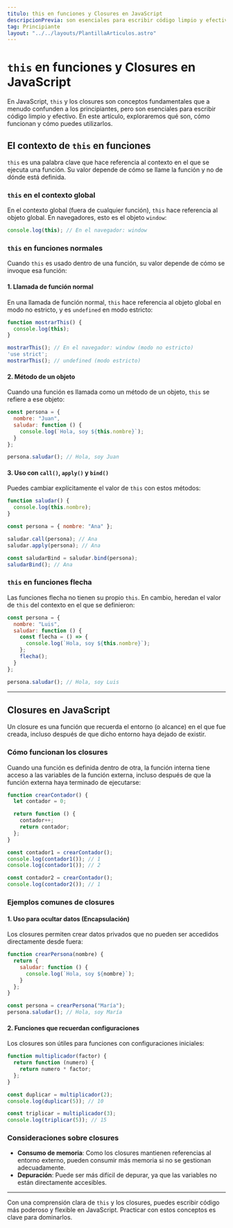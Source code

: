 ```yaml
---
titulo: this en funciones y Closures en JavaScript
descripcionPrevia: son esenciales para escribir código limpio y efectivo.
tag: Principiante
layout: "../../layouts/PlantillaArticulos.astro"
---
```


# `this` en funciones y Closures en JavaScript

En JavaScript, `this` y los closures son conceptos fundamentales que a menudo confunden a los principiantes, pero son esenciales para escribir código limpio y efectivo. En este artículo, exploraremos qué son, cómo funcionan y cómo puedes utilizarlos.

## El contexto de `this` en funciones

`this` es una palabra clave que hace referencia al contexto en el que se ejecuta una función. Su valor depende de cómo se llame la función y no de dónde está definida.

### `this` en el contexto global
En el contexto global (fuera de cualquier función), `this` hace referencia al objeto global. En navegadores, esto es el objeto `window`:

```javascript
console.log(this); // En el navegador: window
```

### `this` en funciones normales
Cuando `this` es usado dentro de una función, su valor depende de cómo se invoque esa función:

#### 1. Llamada de función normal
En una llamada de función normal, `this` hace referencia al objeto global en modo no estricto, y es `undefined` en modo estricto:

```javascript
function mostrarThis() {
  console.log(this);
}

mostrarThis(); // En el navegador: window (modo no estricto)
'use strict';
mostrarThis(); // undefined (modo estricto)
```

#### 2. Método de un objeto
Cuando una función es llamada como un método de un objeto, `this` se refiere a ese objeto:

```javascript
const persona = {
  nombre: "Juan",
  saludar: function () {
    console.log(`Hola, soy ${this.nombre}`);
  }
};

persona.saludar(); // Hola, soy Juan
```

#### 3. Uso con `call()`, `apply()` y `bind()`
Puedes cambiar explícitamente el valor de `this` con estos métodos:

```javascript
function saludar() {
  console.log(this.nombre);
}

const persona = { nombre: "Ana" };

saludar.call(persona); // Ana
saludar.apply(persona); // Ana

const saludarBind = saludar.bind(persona);
saludarBind(); // Ana
```

### `this` en funciones flecha
Las funciones flecha no tienen su propio `this`. En cambio, heredan el valor de `this` del contexto en el que se definieron:

```javascript
const persona = {
  nombre: "Luis",
  saludar: function () {
    const flecha = () => {
      console.log(`Hola, soy ${this.nombre}`);
    };
    flecha();
  }
};

persona.saludar(); // Hola, soy Luis
```

---

## Closures en JavaScript

Un closure es una función que recuerda el entorno (o alcance) en el que fue creada, incluso después de que dicho entorno haya dejado de existir.

### Cómo funcionan los closures
Cuando una función es definida dentro de otra, la función interna tiene acceso a las variables de la función externa, incluso después de que la función externa haya terminado de ejecutarse:

```javascript
function crearContador() {
  let contador = 0;

  return function () {
    contador++;
    return contador;
  };
}

const contador1 = crearContador();
console.log(contador1()); // 1
console.log(contador1()); // 2

const contador2 = crearContador();
console.log(contador2()); // 1
```

### Ejemplos comunes de closures

#### 1. Uso para ocultar datos (Encapsulación)
Los closures permiten crear datos privados que no pueden ser accedidos directamente desde fuera:

```javascript
function crearPersona(nombre) {
  return {
    saludar: function () {
      console.log(`Hola, soy ${nombre}`);
    }
  };
}

const persona = crearPersona("María");
persona.saludar(); // Hola, soy María
```

#### 2. Funciones que recuerdan configuraciones
Los closures son útiles para funciones con configuraciones iniciales:

```javascript
function multiplicador(factor) {
  return function (numero) {
    return numero * factor;
  };
}

const duplicar = multiplicador(2);
console.log(duplicar(5)); // 10

const triplicar = multiplicador(3);
console.log(triplicar(5)); // 15
```

### Consideraciones sobre closures
- **Consumo de memoria**: Como los closures mantienen referencias al entorno externo, pueden consumir más memoria si no se gestionan adecuadamente.
- **Depuración**: Puede ser más difícil de depurar, ya que las variables no están directamente accesibles.

---

Con una comprensión clara de `this` y los closures, puedes escribir código más poderoso y flexible en JavaScript. Practicar con estos conceptos es clave para dominarlos.

